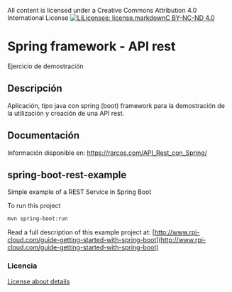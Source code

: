 All content is licensed under a Creative Commons Attribution 4.0 International License
[![LiLicensee: license.markdownC BY-NC-ND 4.0](https://licensebuttons.net/l/by-nc-nd/4.0/80x15.png)](https://creativecommons.org/licenses/by-nc-nd/4.0/)
 
# Spring framework - API rest
Ejercicio de demostración
 
## Descripción
Aplicación, tipo java con spring (boot) framework para la demostración de la utilización y creación de una API rest. 
 
## Documentación 
Información disponible en: https://rarcos.com/API_Rest_con_Spring/

## spring-boot-rest-example
Simple example of a REST Service in Spring Boot

To run this project
```bash
mvn spring-boot:run
```

Read a full description of this example project at: [http://www.rpi-cloud.com/guide-getting-started-with-spring-boot](http://www.rpi-cloud.com/guide-getting-started-with-spring-boot)

### Licencia
[License about details](https://bitbucket.org/rubenarcos/prueba-api-rest-spring-java/src/master/license.md)

